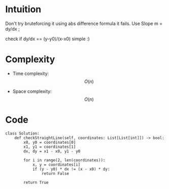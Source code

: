 # Intuition
Don't try bruteforcing it using abs difference formula it fails.
Use Slope m = dy/dx ;

check if dy/dx == (y-y0)/(x-x0)
simple :)

# Complexity
- Time complexity:
$$O(n)$$

- Space complexity:
$$O(n)$$

# Code
```python3 []
class Solution:
    def checkStraightLine(self, coordinates: List[List[int]]) -> bool:
        x0, y0 = coordinates[0]
        x1, y1 = coordinates[1]
        dx, dy = x1 - x0, y1 - y0

        for i in range(2, len(coordinates)):
            x, y = coordinates[i]
            if (y - y0) * dx != (x - x0) * dy:
                return False

        return True

```
